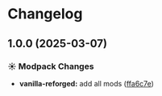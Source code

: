 # Changelog

## 1.0.0 (2025-03-07)


### ☀ Modpack Changes

* **vanilla-reforged:** add all mods ([ffa6c7e](https://github.com/izmystic/vanilla-reforged/commit/ffa6c7e6121291250ac2f1276d2f8d0667bd52db))
